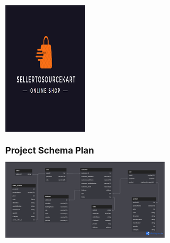 <img src="STSKart Logo.PNG" style="height: 400px; width: 50%;" />


# Project Schema Plan

<img src="STSKart.png" />
